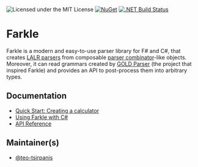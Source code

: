 ![Licensed under the MIT License](https://img.shields.io/github/license/teo-tsirpanis/farkle.svg)
[![NuGet](https://img.shields.io/nuget/v/Farkle.svg)](https://nuget.org/packages/Farkle)
[![.NET Build Status](https://img.shields.io/appveyor/ci/teo-tsirpanis/farkle/master.svg)](https://ci.appveyor.com/project/teo-tsirpanis/farkle)

# Farkle

<!--"Modern" is a marketing catchphrase, but keep in mind that FsLexYacc is definitely not "modern"-->
Farkle is a modern and easy-to-use parser library for F# and C#, that creates [LALR parsers][lalr] from composable [parser combinator][combinator]-like objects. Moreover, it can read grammars created by [GOLD Parser][gold] (the project that inspired Farkle) and provides an API to post-process them into arbitrary types.

## Documentation

* [Quick Start: Creating a calculator](https://teo-tsirpanis.github.io/Farkle/quickstart.html)
* [Using Farkle with C#](https://teo-tsirpanis.github.io/Farkle/csharp.html)
* [API Reference](https://teo-tsirpanis.github.io/Farkle/reference/index.html)

## Maintainer(s)

- [@teo-tsirpanis](https://github.com/teo-tsirpanis)

[lalr]:https://en.wikipedia.org/wiki/LALR_parser
[combinator]:https://en.wikipedia.org/wiki/Parser_combinator
[gold]:http://goldparser.org/
